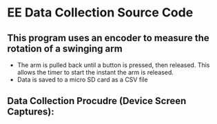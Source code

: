 # EE Data Collection Source Code
## This program uses an encoder to measure the rotation of a swinging arm
 - The arm is pulled back until a button is pressed, then released. This allows the timer to start the instant the arm is released.
 - Data is saved to a micro SD card as a CSV file

## Data Collection Procudre (Device Screen Captures):
